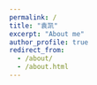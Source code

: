 ```yaml
---
permalink: /
title: "袁凯"
excerpt: "About me"
author_profile: true
redirect_from: 
  - /about/
  - /about.html
---
```

 

